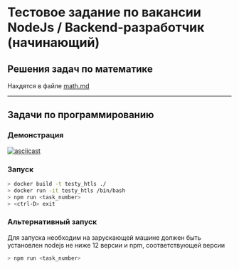 # Тестовое задание по вакансии NodeJs / Backend-разработчик (начинающий)
## Решения задач по математике

Нахдятся в файле [math.md](https://github.com/demogi4523/testy_htls/blob/main/math.md)

---

## Задачи по программированию
### Демонстрация

[![asciicast](https://asciinema.org/a/559270.svg)](https://asciinema.org/a/559270)

### Запуск

```bash
> docker build -t testy_htls ./
> docker run -it testy_htls /bin/bash
> npm run <task_number>
> <ctrl-D> exit
```

### Альтернативный запуск
Для запуска необходим на зарускающей машине должен быть установлен nodejs не ниже 12 версии и npm, соответствующей версии

```bash
> npm run <task_number>
```

